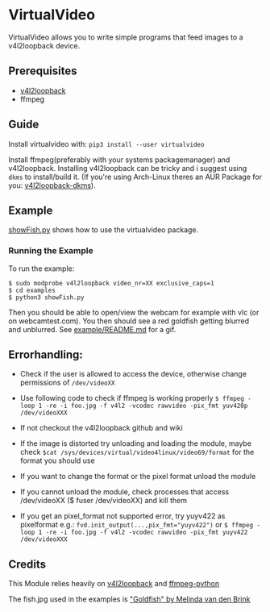 # VirtualVideo
VirtualVideo allows you to write simple programs that feed images to a v4l2loopback device.
## Prerequisites 
* [v4l2loopback](https://github.com/umlaeute/v4l2loopback)
* ffmpeg 

## Guide
Install virtualvideo with: 
```pip3 install --user virtualvideo```

Install ffmpeg(preferably with your systems packagemanager) and v4l2loopback. Installing v4l2loopback can be tricky and i suggest using ```dkms``` to install/build it. (If you're using Arch-Linux theres an AUR Package for you: [v4l2loopback-dkms](https://aur.archlinux.org/packages/v4l2loopback-dkms/)).

## Example
[showFish.py](examples/showFish.py) shows how to use the virtualvideo package.

### Running the Example
To run the example:
```
$ sudo modprobe v4l2loopback video_nr=XX exclusive_caps=1
$ cd examples
$ python3 showFish.py
```
Then you should be able to open/view the webcam for example with vlc (or on webcamtest.com).
You then should see a red goldfish getting blurred and unblurred. 
See [example/README.md](examples/README.md) for a gif.

## Errorhandling:
* Check if the user is allowed to access the device, otherwise change permissions of ```/dev/videoXX```

* Use following code to check if ffmpeg is working properly
```$ ffmpeg -loop 1 -re -i foo.jpg -f v4l2 -vcodec rawvideo -pix_fmt yuv420p /dev/videoXXX ```

* If not checkout the v4l2loopback github and wiki

* If the image is distorted try unloading and loading the module, 
maybe check ```$cat /sys/devices/virtual/video4linux/video69/format``` for the format you should use

* If you want to change the format or the pixel format unload the module

* If you cannot unload the module, check processes that access /dev/videoXX ($ fuser /dev/videoXX) and kill them

* If you get an pixel_format not supported error, try yuyv422 as pixelformat e.g.: ```fvd.init_output(...,pix_fmt="yuyv422")``` or ```$ ffmpeg -loop 1 -re -i foo.jpg -f v4l2 -vcodec rawvideo -pix_fmt yuyv422 /dev/videoXXX ```

## Credits
This Module relies heavily on [v4l2loopback](https://github.com/umlaeute/v4l2loopback) 
and [ffmpeg-python](https://github.com/kkroening/ffmpeg-python/)

The fish.jpg used in the examples is ["Goldfish" by Melinda van den Brink](https://www.flickr.com/photos/11750887@N04/4916553401)
